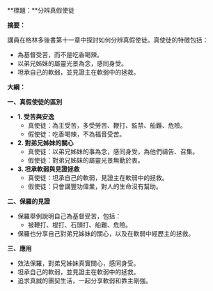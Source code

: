 **標題：**分辨真假使徒

**摘要：**

講員在格林多後書第十一章中探討如何分辨真假使徒。真使徒的特徵包括：

* 為基督受苦，而不是吃香喝辣。
* 以弟兄姊妹的屬靈光景為念，感同身受。
* 坦承自己的軟弱，並見證主在軟弱中的拯救。

**大綱：**

**一、真假使徒的區別**

* **1. 受苦與安逸**
    * 真使徒：為主受苦，多受勞苦、鞭打、監禁、船難、危險。
    * 假使徒：吃香喝辣，不為福音受苦。
* **2. 對弟兄姊妹的關心**
    * 真使徒：以弟兄姊妹的事為念，感同身受，為他們禱告、召集。
    * 假使徒：對弟兄姊妹的屬靈光景無動於衷。
* **3. 坦承軟弱與見證拯救**
    * 真使徒：坦承自己的軟弱，見證主在軟弱中的拯救。
    * 假使徒：只會講豐功偉業，對人的生命沒有幫助。

**二、保羅的見證**

* 保羅舉例說明自己為基督受苦，包括：
    * 被鞭打、棍打、石頭打、船難、危險。
* 保羅也分享自己對弟兄姊妹的關心，以及在軟弱中經歷主的拯救。

**三、應用**

* 效法保羅，對弟兄姊妹真實關心，感同身受。
* 坦承自己的軟弱，並見證主在軟弱中的拯救。
* 追求真誠的團契生活，一起分享軟弱和靠主剛強。